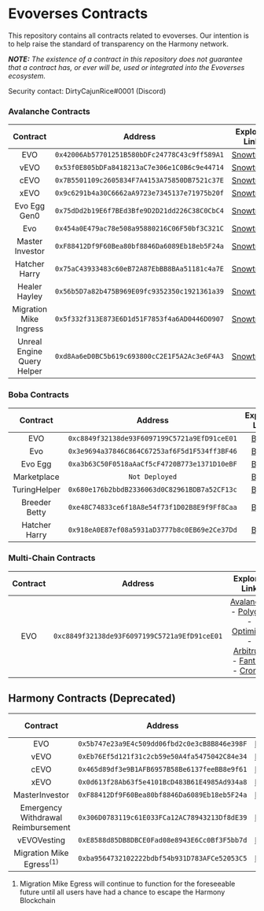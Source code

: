 # Evoverses Contracts

This repository contains all contracts related to evoverses. Our intention is to help raise the standard of 
transparency on the Harmony network.

***NOTE:** The existence of a contract in this repository does not guarantee that a contract has, or ever will be,
used or integrated into the Evoverses ecosystem.*

Security contact: DirtyCajunRice#0001 (Discord)

### Avalanche Contracts

|          Contract          | Address                                      |                                    Explorer Link                                     |
|:--------------------------:|----------------------------------------------|:------------------------------------------------------------------------------------:|
|            EVO             | `0x42006Ab57701251B580bDFc24778C43c9ff589A1` | [Snowtrace](https://snowtrace.io/address/0x42006Ab57701251B580bDFc24778C43c9ff589A1) |
|            vEVO            | `0x53f0E805bDFa8418213aC7e306e1C0B6c9e44714` | [Snowtrace](https://snowtrace.io/address/0x53f0E805bDFa8418213aC7e306e1C0B6c9e44714) |
|            cEVO            | `0x7B5501109c2605834F7A4153A75850DB7521c37E` | [Snowtrace](https://snowtrace.io/address/0x7B5501109c2605834F7A4153A75850DB7521c37E) |
|            xEVO            | `0x9c6291b4a30C6662aA9723e7345137e71975b20f` | [Snowtrace](https://snowtrace.io/address/0x9c6291b4a30C6662aA9723e7345137e71975b20f) |
|        Evo Egg Gen0        | `0x75dDd2b19E6f7BEd3Bfe9D2D21dd226C38C0CbC4` | [Snowtrace](https://snowtrace.io/address/0x75dDd2b19E6f7BEd3Bfe9D2D21dd226C38C0CbC4) |
|            Evo             | `0x454a0E479ac78e508a95880216C06F50bf3C321C` | [Snowtrace](https://snowtrace.io/address/0x454a0E479ac78e508a95880216C06F50bf3C321C) |
|      Master Investor       | `0xF88412Df9F60Bea80bf8846Da6089Eb18eb5F24a` | [Snowtrace](https://snowtrace.io/address/0xF88412Df9F60Bea80bf8846Da6089Eb18eb5F24a) |
|       Hatcher Harry        | `0x75aC43933483c60eB72A87EbBB8BAa51181c4a7E` | [Snowtrace](https://snowtrace.io/address/0x75aC43933483c60eB72A87EbBB8BAa51181c4a7E) |
|       Healer Hayley        | `0x56b5D7a82b475B969E09fc9352350c1921361a39` | [Snowtrace](https://snowtrace.io/address/0x56b5D7a82b475B969E09fc9352350c1921361a39) |
|   Migration Mike Ingress   | `0x5f332f313E873E6D1d51F7853f4a6AD0446D0907` | [Snowtrace](https://snowtrace.io/address/0x5f332f313E873E6D1d51F7853f4a6AD0446D0907) |
| Unreal Engine Query Helper | `0xd8Aa6eD0BC5b619c693800cC2E1F5A2Ac3e6F4A3` | [Snowtrace](https://snowtrace.io/address/0xd8Aa6eD0BC5b619c693800cC2E1F5A2Ac3e6F4A3) |

### Boba Contracts

|   Contract    |                   Address                    |                                           Explorer Link                                            |
|:-------------:|:--------------------------------------------:|:--------------------------------------------------------------------------------------------------:|
|      EVO      | `0xc8849f32138de93F6097199C5721a9EfD91ceE01` | [Boba](https://blockexplorer.avax.boba.network/address/0xc8849f32138de93F6097199C5721a9EfD91ceE01) |
|      Evo      | `0x3e9694a37846C864C67253af6F5d1F534ff3BF46` | [Boba](https://blockexplorer.avax.boba.network/address/0x3e9694a37846C864C67253af6F5d1F534ff3BF46) |
|    Evo Egg    | `0xa3b63C50F0518aAaCf5cF4720B773e1371D10eBF` | [Boba](https://blockexplorer.avax.boba.network/address/0xa3b63C50F0518aAaCf5cF4720B773e1371D10eBF) |
|  Marketplace  |                `Not Deployed`                |                      [Boba](https://blockexplorer.avax.boba.network/address/)                      |
| TuringHelper  | `0x680e176b2bbdB2336063d0C82961BDB7a52CF13c` | [Boba](https://blockexplorer.avax.boba.network/address/0x680e176b2bbdB2336063d0C82961BDB7a52CF13c) |
| Breeder Betty | `0xe48C74833ce6f18A8e54f73f1D02B8E9f9Ff8Caa` | [Boba](https://blockexplorer.avax.boba.network/address/0xe48C74833ce6f18A8e54f73f1D02B8E9f9Ff8Caa) |
| Hatcher Harry | `0x918eA0E87ef08a5931aD3777b8c0EB69e2Ce37Dd` | [Boba](https://blockexplorer.avax.boba.network/address/0x918eA0E87ef08a5931aD3777b8c0EB69e2Ce37Dd) |

### Multi-Chain Contracts

|    Contract     | Address                                      |                                                                                     Explorer Link                                                                                     |
|:---------------:|----------------------------------------------|:-------------------------------------------------------------------------------------------------------------------------------------------------------------------------------------:|
|       EVO       | `0xc8849f32138de93F6097199C5721a9EfD91ceE01` | [Avalanche][Avalanche-explorer] - [Polygon][Polygon-explorer] - [Optimism][Optimism-explorer] - [Arbitrum][Arbitrum-explorer] - [Fantom][Fantom-explorer] - [Cronos][Cronos-explorer] |

## Harmony Contracts (Deprecated)
|              Contract              |                   Address                    |                                       Explorer Link                                        |
|:----------------------------------:|:--------------------------------------------:|:------------------------------------------------------------------------------------------:|
|                EVO                 | `0x5b747e23a9E4c509dd06fbd2c0e3cB8B846e398F` | [Harmony](https://explorer.harmony.one/address/0x5b747e23a9E4c509dd06fbd2c0e3cB8B846e398F) |
|                vEVO                | `0xEb76Ef5d121f31c2cb59e50A4fa5475042C84e34` | [Harmony](https://explorer.harmony.one/address/0xEb76Ef5d121f31c2cb59e50A4fa5475042C84e34) |
|                cEVO                | `0x465d89df3e9B1AFB6957B58Be6137feeBB8e9f61` | [Harmony](https://explorer.harmony.one/address/0x465d89df3e9B1AFB6957B58Be6137feeBB8e9f61) |
|                xEVO                | `0x0d613f28Ab63f5e4101BcD483B61E4985Ad934a8` | [Harmony](https://explorer.harmony.one/address/0x0d613f28Ab63f5e4101BcD483B61E4985Ad934a8) |
|           MasterInvestor           | `0xF88412Df9F60Bea80bf8846Da6089Eb18eb5F24a` | [Harmony](https://explorer.harmony.one/address/0xF88412Df9F60Bea80bf8846Da6089Eb18eb5F24a) |
| Emergency Withdrawal Reimbursement | `0x306D0783119c61E033FCa12AC78943213Df8dE39` | [Harmony](https://explorer.harmony.one/address/0x306D0783119c61E033FCa12AC78943213Df8dE39) |
|            vEVOVesting             | `0xE8588d85DB8DBCE0Fad08e8943E6Cc0Bf3F5bb7d` | [Harmony](https://explorer.harmony.one/address/0xE8588d85DB8DBCE0Fad08e8943E6Cc0Bf3F5bb7d) |
| Migration Mike Egress<sup>(1)<sup> | `0xba9564732102222bdbf54b931D783AFCe52053C5` | [Harmony](https://explorer.harmony.one/address/0xba9564732102222bdbf54b931D783AFCe52053C5) |

1. Migration Mike Egress will continue to function for the foreseeable future until all users have
had a chance to escape the Harmony Blockchain

[Fantom-explorer]: https://ftmscan.com/address/0x42006ab57701251b580bdfc24778c43c9ff589a1
[Cronos-explorer]: https://cronoscan.com/address/0x42006ab57701251b580bdfc24778c43c9ff589a1
[Arbitrum-explorer]: https://arbiscan.io/address/0x42006ab57701251b580bdfc24778c43c9ff589a1
[Optimism-explorer]: https://optimistic.etherscan.io/address/0x42006ab57701251b580bdfc24778c43c9ff589a1
[Polygon-explorer]: https://polygonscan.com/address/0x42006ab57701251b580bdfc24778c43c9ff589a1
[Avalanche-explorer]: https://snowtrace.io/address/0x42006ab57701251b580bdfc24778c43c9ff589a1
[Harmony-explorer]: https://explorer.harmony.one/address/0x5b747e23a9e4c509dd06fbd2c0e3cb8b846e398f
